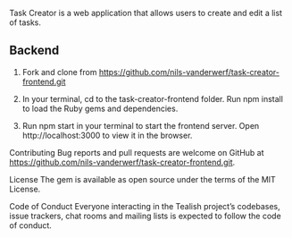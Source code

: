 Task Creator is a web application that allows users to create and edit a list of tasks.

## Backend
1. Fork and clone from https://github.com/nils-vanderwerf/task-creator-frontend.git

2. In your terminal, cd to the task-creator-frontend folder. Run npm install to load the Ruby gems and dependencies.

3. Run npm start in your terminal to start the frontend server. Open http://localhost:3000 to view it in the browser.


Contributing
Bug reports and pull requests are welcome on GitHub at https://github.com/nils-vanderwerf/task-creator-frontend.git.

License
The gem is available as open source under the terms of the MIT License.

Code of Conduct
Everyone interacting in the Tealish project’s codebases, issue trackers, chat rooms and mailing lists is expected to follow the code of conduct.